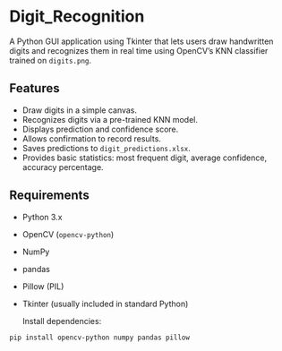 # Digit_Recognition
A Python GUI application using Tkinter that lets users draw handwritten digits and recognizes them in real time using OpenCV’s KNN classifier trained on `digits.png`.

## Features
- Draw digits in a simple canvas.
- Recognizes digits via a pre-trained KNN model.
- Displays prediction and confidence score.
- Allows confirmation to record results.
- Saves predictions to `digit_predictions.xlsx`.
- Provides basic statistics: most frequent digit, average confidence, accuracy percentage.

## Requirements
- Python 3.x
- OpenCV (`opencv-python`)
- NumPy
- pandas
- Pillow (PIL)
- Tkinter (usually included in standard Python)

  Install dependencies:
```bash
pip install opencv-python numpy pandas pillow
